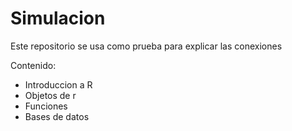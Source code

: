 # Simulacion
Este repositorio se usa como prueba para explicar las conexiones

Contenido:

- Introduccion a R
- Objetos de r
- Funciones
- Bases de datos